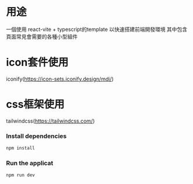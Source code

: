 # 用途
一個使用 react-vite + typescript的template 以快速搭建前端開發環境
其中包含頁面常見會需要的各種小型組件
# icon套件使用
iconify(https://icon-sets.iconify.design/mdi/)
# css框架使用
tailwindcss(https://tailwindcss.com/)


### Install dependencies

```bash
npm install
```

### Run the applicat

```bash
npm run dev
```

